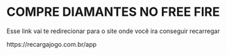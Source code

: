 <html ="pr-br">
<head><meta charset="utf-8">
</head>
<body><h1>COMPRE DIAMANTES NO FREE FIRE</h1>
<p>Esse link vai te redirecionar para o site onde você ira conseguir recarregar </p>
<P>https://recargajogo.com.br/app</P>
</body>
